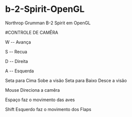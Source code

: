 # b-2-Spirit-OpenGL
Northrop Grumman B-2 Spirit em OpenGL

#CONTROLE DE CAMÊRA

 W -- Avança 
 
 S -- Recua
 
 D -- Direita 
 
 A -- Esquerda

 Seta para Cima Sobe a visão
 Seta para Baixo Desce a visão

 Mouse Direciona a camêra

 Espaço faz o movimento das aves

 Shift Esquerdo faz o movimento dos Flaps

